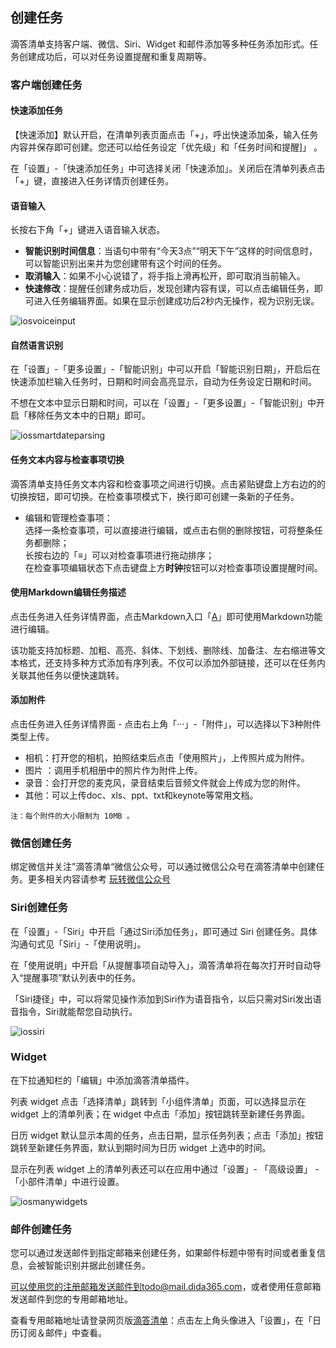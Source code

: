 ## 创建任务

滴答清单支持客户端、微信、Siri、Widget 和邮件添加等多种任务添加形式。任务创建成功后，可以对任务设置提醒和重复周期等。

### 客户端创建任务

#### 快速添加任务

【快速添加】默认开启，在清单列表页面点击「+」，呼出快速添加条，输入任务内容并保存即可创建。您还可以给任务设定「优先级」和「任务时间和提醒]」 。

在「设置」-「快速添加任务」中可选择关闭「快速添加」。关闭后在清单列表点击「+」键，直接进入任务详情页创建任务。


#### 语音输入

长按右下角「+」键进入语音输入状态。

* **智能识别时间信息**：当语句中带有“今天3点”“明天下午”这样的时间信息时，可以智能识别出来并为您创建带有这个时间的任务。
* **取消输入**：如果不小心说错了，将手指上滑再松开，即可取消当前输入。
* **快速修改**：提醒任创建务成功后，发现创建内容有误，可以点击编辑任务，即可进入任务编辑界面。如果在显示创建成功后2秒内无操作，视为识别无误。

![iosvoiceinput](../images/ios/addtask/voiceinput.jpg)

#### 自然语言识别

在「设置」-「更多设置」-「智能识别」中可以开启「智能识别日期」，开启后在快速添加栏输入任务时，日期和时间会高亮显示，自动为任务设定日期和时间。

不想在文本中显示日期和时间，可以在「设置」-「更多设置」-「智能识别」中开启「移除任务文本中的日期」即可。

![iossmartdateparsing](../images/ios/addtask/parsing.jpg)

#### 任务文本内容与检查事项切换

滴答清单支持任务文本内容和检查事项之间进行切换。点击紧贴键盘上方右边的的切换按钮，即可切换。在检查事项模式下，换行即可创建一条新的子任务。

* 编辑和管理检查事项：
  <br>选择一条检查事项，可以直接进行编辑，或点击右侧的删除按钮，可将整条任务都删除；
  <br >长按右边的「≡」可以对检查事项进行拖动排序；
	<br >在检查事项编辑状态下点击键盘上方**时钟**按钮可以对检查事项设置提醒时间。
 

#### 使用Markdown编辑任务描述

点击任务进入任务详情界面，点击Markdown入口「<u>A</u>」即可使用Markdown功能进行编辑。

该功能支持加标题、加粗、高亮、斜体、下划线、删除线、加备注、左右缩进等文本格式，还支持多种方式添加有序列表。不仅可以添加外部链接，还可以在任务内关联其他任务以便快速跳转。


#### 添加附件
点击任务进入任务详情界面 - 点击右上角「···」-「附件」，可以选择以下3种附件类型上传。

 
* 相机：打开您的相机，拍照结束后点击「使用照片」，上传照片成为附件。
* 图片 ：调用手机相册中的照片作为附件上传。
* 录音：会打开您的麦克风，录音结束后音频文件就会上传成为您的附件。
* 其他：可以上传doc、xls、ppt、txt和keynote等常用文档。

`注：每个附件的大小限制为 10MB 。 `

### 微信创建任务

绑定微信并关注”滴答清单“微信公众号，可以通过微信公众号在滴答清单中创建任务。更多相关内容请参考 [玩转微信公众号](../wechat.md)

### Siri创建任务

在「设置」-「Siri」中开启「通过Siri添加任务」，即可通过 Siri 创建任务。具体沟通句式见「Siri」-「使用说明」。

在「使用说明」中开启「从提醒事项自动导入」，滴答清单将在每次打开时自动导入“提醒事项”默认列表中的任务。

「Siri捷径」中，可以将常见操作添加到Siri作为语音指令，以后只需对Siri发出语音指令，Siri就能帮您自动执行。

![iossiri](../images/ios/addtask/siri.png)

### Widget

在下拉通知栏的「编辑」中添加滴答清单插件。

列表 widget 点击「选择清单」跳转到「小组件清单」页面，可以选择显示在 widget 上的清单列表；在 widget 中点击「添加」按钮跳转至新建任务界面。

日历 widget 默认显示本周的任务，点击日期，显示任务列表；点击「添加」按钮跳转至新建任务界面，默认到期时间为日历 widget 上选中的时间。

显示在列表 widget 上的清单列表还可以在应用中通过「设置」- 「高级设置」 - 「小部件清单」中进行设置。

![iosmanywidgets](../images/ios/addtask/widget.jpg)

### 邮件创建任务

您可以通过发送邮件到指定邮箱来创建任务，如果邮件标题中带有时间或者重复信息，会被智能识别并据此创建任务。

可以使用您的注册邮箱发送邮件到todo@mail.dida365.com，或者使用任意邮箱发送邮件到您的专用邮箱地址。

查看专用邮箱地址请登录网页版[滴答清单](https://www.dida365.com/)：点击左上角头像进入「设置」，在「日历订阅＆邮件」中查看。


